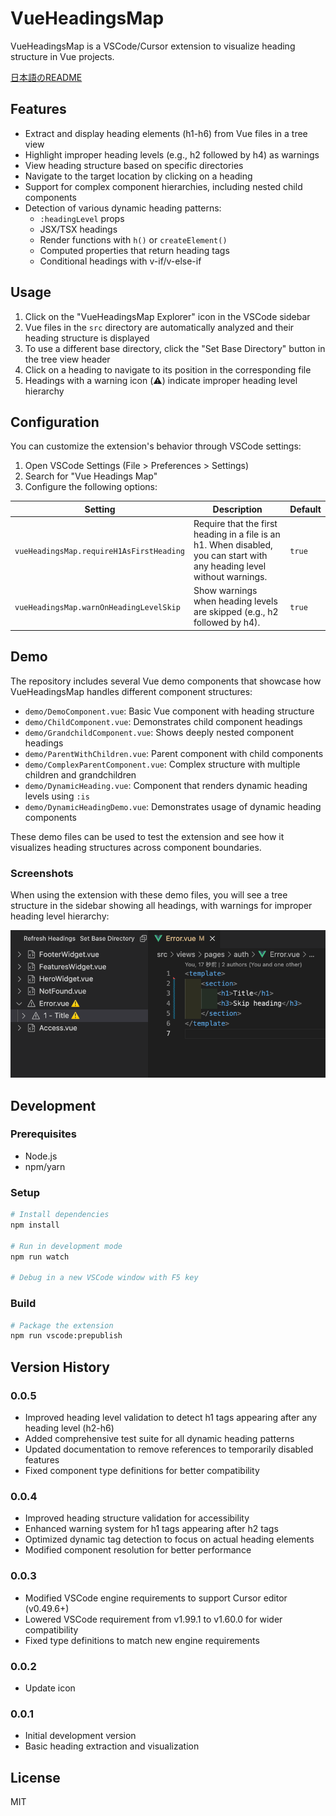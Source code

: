 # VueHeadingsMap

VueHeadingsMap is a VSCode/Cursor extension to visualize heading structure in Vue projects.

[日本語のREADME](README.ja.md)

## Features

- Extract and display heading elements (h1-h6) from Vue files in a tree view
- Highlight improper heading levels (e.g., h2 followed by h4) as warnings
- View heading structure based on specific directories
- Navigate to the target location by clicking on a heading
- Support for complex component hierarchies, including nested child components
- Detection of various dynamic heading patterns:
  - `:headingLevel` props
  - JSX/TSX headings
  - Render functions with `h()` or `createElement()`
  - Computed properties that return heading tags
  - Conditional headings with v-if/v-else-if

## Usage

1. Click on the "VueHeadingsMap Explorer" icon in the VSCode sidebar
2. Vue files in the `src` directory are automatically analyzed and their heading structure is displayed
3. To use a different base directory, click the "Set Base Directory" button in the tree view header
4. Click on a heading to navigate to its position in the corresponding file
5. Headings with a warning icon (⚠️) indicate improper heading level hierarchy

## Configuration

You can customize the extension's behavior through VSCode settings:

1. Open VSCode Settings (File > Preferences > Settings)
2. Search for "Vue Headings Map"
3. Configure the following options:

| Setting | Description | Default |
|---------|-------------|---------|
| `vueHeadingsMap.requireH1AsFirstHeading` | Require that the first heading in a file is an h1. When disabled, you can start with any heading level without warnings. | `true` |
| `vueHeadingsMap.warnOnHeadingLevelSkip` | Show warnings when heading levels are skipped (e.g., h2 followed by h4). | `true` |

## Demo

The repository includes several Vue demo components that showcase how VueHeadingsMap handles different component structures:

- `demo/DemoComponent.vue`: Basic Vue component with heading structure
- `demo/ChildComponent.vue`: Demonstrates child component headings
- `demo/GrandchildComponent.vue`: Shows deeply nested component headings
- `demo/ParentWithChildren.vue`: Parent component with child components
- `demo/ComplexParentComponent.vue`: Complex structure with multiple children and grandchildren
- `demo/DynamicHeading.vue`: Component that renders dynamic heading levels using `:is`
- `demo/DynamicHeadingDemo.vue`: Demonstrates usage of dynamic heading components

These demo files can be used to test the extension and see how it visualizes heading structures across component boundaries.

### Screenshots

When using the extension with these demo files, you will see a tree structure in the sidebar showing all headings, with warnings for improper heading level hierarchy:

![VueHeadingsMap Demo](https://github.com/kami8ma8810/vue-headings-map/raw/main/demo/screenshots/demo-screenshot.png)

## Development

### Prerequisites

- Node.js
- npm/yarn

### Setup

```bash
# Install dependencies
npm install

# Run in development mode
npm run watch

# Debug in a new VSCode window with F5 key
```

### Build

```bash
# Package the extension
npm run vscode:prepublish
```

## Version History

### 0.0.5
- Improved heading level validation to detect h1 tags appearing after any heading level (h2-h6)
- Added comprehensive test suite for all dynamic heading patterns
- Updated documentation to remove references to temporarily disabled features
- Fixed component type definitions for better compatibility

### 0.0.4
- Improved heading structure validation for accessibility
- Enhanced warning system for h1 tags appearing after h2 tags
- Optimized dynamic tag detection to focus on actual heading elements
- Modified component resolution for better performance

### 0.0.3
- Modified VSCode engine requirements to support Cursor editor (v0.49.6+)
- Lowered VSCode requirement from v1.99.1 to v1.60.0 for wider compatibility
- Fixed type definitions to match new engine requirements

### 0.0.2
- Update icon

### 0.0.1
- Initial development version
- Basic heading extraction and visualization

## License

MIT
